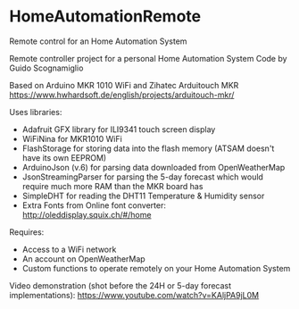# HomeAutomationRemote
Remote control for an Home Automation System


Remote controller project for a personal Home Automation System
Code by Guido Scognamiglio

Based on Arduino MKR 1010 WiFi and Zihatec Arduitouch MKR
https://www.hwhardsoft.de/english/projects/arduitouch-mkr/

Uses libraries:
- Adafruit GFX library for ILI9341 touch screen display
- WiFiNina for MKR1010 WiFi
- FlashStorage for storing data into the flash memory (ATSAM doesn't have its own EEPROM)
- ArduinoJson (v.6) for parsing data downloaded from OpenWeatherMap
- JsonStreamingParser for parsing the 5-day forecast which would require much more RAM than the MKR board has
- SimpleDHT for reading the DHT11 Temperature & Humidity sensor
- Extra Fonts from Online font converter: http://oleddisplay.squix.ch/#/home

Requires:
- Access to a WiFi network
- An account on OpenWeatherMap
- Custom functions to operate remotely on your Home Automation System

Video demonstration (shot before the 24H or 5-day forecast implementations):
https://www.youtube.com/watch?v=KAljPA9jL0M
